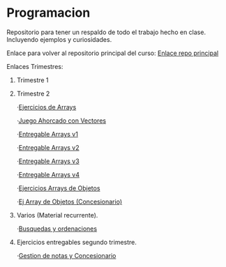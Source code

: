 # Programacion

  Repositorio para tener un respaldo de todo el trabajo hecho en clase. Incluyendo ejemplos y curiosidades.
  
  Enlace para volver al repositorio principal del curso:
  [Enlace repo principal](https://github.com/MateoCarballo/Principal/blob/main/README.md)
  
  
Enlaces Trimestres:

1. Trimestre 1

2. Trimestre 2

    ·[Ejercicios de Arrays](https://github.com/MateoCarballo/Ejercicios-Arrays)
    
    ·[Juego Ahorcado con Vectores](https://github.com/MateoCarballo/AhorcadoConVectores)
    
    ·[Entregable Arrays v1](https://github.com/MateoCarballo/EjercicioEntregableArrays)
    
    ·[Entregable Arrays v2](https://github.com/MateoCarballo/EjercicioEntregableArraysV2)
    
    ·[Entregable Arrays v3](https://github.com/MateoCarballo/EjercicioEntregableArraysV3)
    
    ·[Entregable Arrays v4](https://github.com/MateoCarballo/EjercicioEntregablev4)
    
    ·[Ejercicios Arrays de Objetos](https://github.com/MateoCarballo/Ejercicios-Arrays-de-Objetos)
    
    ·[Ej Array de Objetos (Concesionario)](https://github.com/MateoCarballo/EjercicioConcesionario)

3. Varios (Material recurrente).
    
    ·[Busquedas y ordenaciones](https://github.com/MateoCarballo/Busquedas-y-Ordenaciones)
    
4. Ejercicios entregables segundo trimestre.
  
    ·[Gestion de notas y Concesionario](https://github.com/MateoCarballo/Entregables-Segundo-Trimestre)

